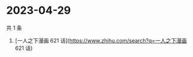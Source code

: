 # 2023-04-29

共 1 条

<!-- BEGIN ZHIHUSEARCH -->
<!-- 最后更新时间 Sat Apr 29 2023 07:06:41 GMT+0800 (China Standard Time) -->
1. [一人之下漫画 621 话](https://www.zhihu.com/search?q=一人之下漫画 621 话)
<!-- END ZHIHUSEARCH -->
